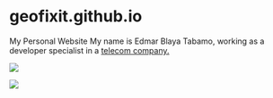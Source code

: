 # geofixit.github.io
My Personal Website
My name is Edmar Blaya Tabamo, working as a developer specialist in a [telecom company.](https://stc.com.sa)

![](https://www.jimphicdesigns.com/downloads/imgs-mockup/digital-colorful-earth-rotating-gif-image.gif)

![](https://cdn.you.com/stable-diffusion/579efc26-7eae-40e5-89a7-dc63edd3bc8d.png) 


